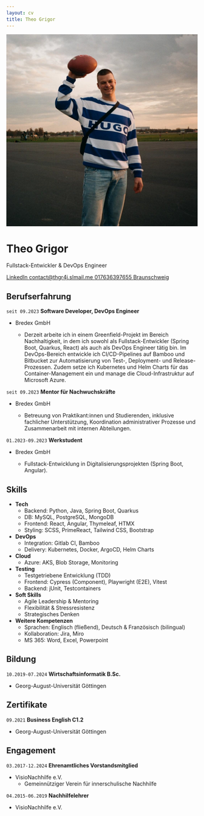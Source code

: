 ```yaml
---
layout: cv
title: Theo Grigor
---
```

![Theo Grigor](/assets/football.jpg)  

# Theo Grigor

Fullstack-Entwickler & DevOps Engineer  

<div id="webaddress">
    <a href="https://www.linkedin.com/in/theo-grigor-313167198">
        <i class="fa-brands fa-linkedin"></i>
        LinkedIn
    </a>
    <a href="mailto:contact@thgr4j.slmail.me">
        <i class="fa-regular fa-envelope"></i>
        contact@thgr4j.slmail.me
    </a>
    <a href="tel:+4917636397655">
        <i class="fa-solid fa-phone"></i>
        017636397655
    </a>
    <a href="https://www.google.com/maps/place/Braunschweig/">
        <i class="fa-regular fa-map"></i>
        Braunschweig
    </a>
</div>

## Berufserfahrung

`seit 09.2023`
__Software Developer, DevOps Engineer__  

- Bredex GmbH  
  - <p class="job-desc">Derzeit arbeite ich in einem Greenfield-Projekt im Bereich Nachhaltigkeit, in dem ich sowohl als Fullstack-Entwickler (Spring Boot, Quarkus, React) als auch als DevOps Engineer tätig bin. Im DevOps-Bereich entwickle ich CI/CD-Pipelines auf Bamboo und Bitbucket zur Automatisierung von Test-, Deployment- und Release-Prozessen. Zudem setze ich Kubernetes und Helm Charts für das Container-Management ein und manage die Cloud-Infrastruktur auf Microsoft Azure.</p>

`seit 09.2023`
__Mentor für Nachwuchskräfte__  

- Bredex GmbH  
  - <p class="job-desc">Betreuung von Praktikant:innen und Studierenden, inklusive fachlicher Unterstützung, Koordination administrativer Prozesse und Zusammenarbeit mit internen Abteilungen.</p>


`01.2023-09.2023`
__Werkstudent__  

- Bredex GmbH  
  - <p class="job-desc">Fullstack-Entwicklung in Digitalisierungsprojekten (Spring Boot, Angular).</p>

## Skills

- __Tech__
  - <span class="blue">Backend:</span> Python, Java, Spring Boot, Quarkus
  - <span class="blue">DB:</span> MySQL, PostgreSQL, MongoDB
  - <span class="blue">Frontend:</span> React, Angular, Thymeleaf, HTMX
  - <span class="blue">Styling:</span> SCSS, PrimeReact, Tailwind CSS, Bootstrap
- __DevOps__
  - <span class="blue">Integration:</span> Gitlab CI, Bamboo
  - <span class="blue">Delivery:</span> Kubernetes, Docker, ArgoCD, Helm Charts
- __Cloud__
  - <span class="blue">Azure:</span> AKS, Blob Storage, Monitoring
- __Testing__
  - Testgetriebene Entwicklung (TDD)
  - <span class="blue">Frontend:</span> Cypress (Component), Playwright (E2E), Vitest
  - <span class="blue">Backend:</span> jUnit, Testcontainers
- __Soft Skills__
  - Agile Leadership & Mentoring
  - Flexibilität & Stressresistenz
  - Strategisches Denken
- __Weitere Kompetenzen__
  - <span class="blue">Sprachen:</span> Englisch (fließend), Deutsch & Französisch (bilingual)
  - <span class="blue">Kollaboration:</span> Jira, Miro
  - <span class="blue">MS 365:</span> Word, Excel, Powerpoint

## Bildung

`10.2019-07.2024`
__Wirtschaftsinformatik B.Sc.__  

- Georg-August-Universität Göttingen

## Zertifikate

`09.2021`
__Business English C1.2__  

- Georg-August-Universität Göttingen

## Engagement

`03.2017-12.2024`
__Ehrenamtliches Vorstandsmitglied__  

- VisioNachhilfe e.V.  
  - <span class="job-desc">Gemeinnütziger Verein für innerschulische Nachhilfe</span>

`04.2015-06.2019`
__Nachhilfelehrer__  

- VisioNachhilfe e.V.

<!-- ### Footer

Last updated: Dec 2024 -->
